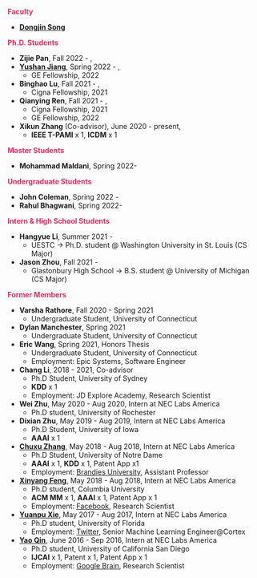 
**<span style="color:#DE3163">Faculty</span>**
* [**Dongjin Song**](https://songdj.github.io/)

**<span style="color:#DE3163">Ph.D. Students</span>**

* **Zijie Pan**, Fall 2022 - ,
* [**Yushan Jiang**](https://sites.google.com/view/jayjiang/home), Spring 2022 - ,
  * GE Fellowship, 2022
* **Binghao Lu**, Fall 2021 - ,
  * Cigna Fellowship, 2021
* **Qianying Ren**, Fall 2021 - ,
  * Cigna Fellowship, 2021
  * GE Fellowship, 2022
* **Xikun Zhang** (Co-advisor), June 2020 - present,
  * **IEEE T-PAMI** x 1, **ICDM** x 1

**<span style="color:#DE3163">Master Students</span>**

* **Mohammad Maldani**, Spring 2022-

**<span style="color:#DE3163">Undergraduate Students</span>**

* **John Coleman**, Spring 2022 -
* **Rahul Bhagwani**, Spring 2022-

**<span style="color:#DE3163">Intern & High School Students</span>**

* **Hangyue Li**, Summer 2021 -
  * UESTC -> Ph.D. student @ Washington University in St. Louis (CS Major)
* **Jason Zhou**, Fall 2021 -
  * Glastonbury High School -> B.S. student @ University of Michigan (CS Major)

**<span style="color:#DE3163">Former Members</span>**

* **Varsha Rathore**, Fall 2020 - Spring 2021
    * Undergraduate Student, University of Connecticut
* **Dylan Manchester**, Spring 2021
    * Undergraduate Student, University of Connecticut
* **Eric Wang**, Spring 2021, Honors Thesis
    * Undergraduate Student, University of Connecticut
    * Employment: Epic Systems, Software Engineer
* **Chang Li**, 2018 - 2021, Co-advisor
  * Ph.D Student, University of Sydney
  * **KDD** x 1
  * Employment: JD Explore Academy, Research Scientist
* **Wei Zhu**, May 2020 - Aug 2020, Intern at NEC Labs America
  * Ph.D student, University of Rochester
* **Dixian Zhu**, May 2019 - Aug 2019, Intern at NEC Labs America
  * Ph.D Student, University of Iowa
  * **AAAI** x 1
* [**Chuxu Zhang**](https://chuxuzhang.github.io/), May 2018 - Aug 2018, Intern at NEC Labs America
  * Ph.D Student, University of Notre Dame
  * **AAAI** x 1, **KDD** x 1, Patent App x1
  * Employment: [Brandies University](https://www.brandeis.edu/), Assistant Professor
* [**Xinyang Feng**](http://www.columbia.edu/~xf2143/), May 2018 - Aug 2018, Intern at NEC Labs America
  * Ph.D student, Columbia University
  * **ACM MM** x 1, **AAAI** x 1, Patent App x 1
  * Employment: [Facebook](www.facebook.com), Research Scientist
* [**Yuanpu Xie**](https://www.linkedin.com/in/yuanpu-x-712a6353/), May 2017 - Aug 2017, Intern at NEC Labs America
  * Ph.D student, University of Florida
  * Employment: [Twitter](https://twitter.com/), Senior Machine Learning Engineer@Cortex
* [**Yao Qin**](http://cseweb.ucsd.edu/~yaq007/), June 2016 - Sep 2016, Intern at NEC Labs America
  * Ph.D student, University of California San Diego
  * **IJCAI** x 1, Patent x 1, Patent App x 1
  * Employment: [Google Brain](https://research.google/teams/brain/), Research Scientist
